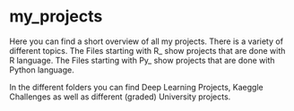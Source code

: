 # my_projects
Here you can find a short overview of all my projects. There is a variety of different topics. 
The Files starting with R_ show projects that are done with R language. 
The Files starting with Py_ show projects that are done with Python language. 

In the different folders you can find Deep Learning Projects, Kaeggle Challenges as well as different (graded) University projects.
